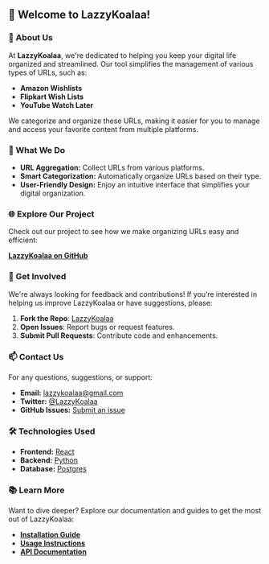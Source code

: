 ## 👋 Welcome to LazzyKoalaa!

### 📌 About Us

At **LazzyKoalaa**, we're dedicated to helping you keep your digital life organized and streamlined. Our tool simplifies the management of various types of URLs, such as:

- **Amazon Wishlists**
- **Flipkart Wish Lists**
- **YouTube Watch Later**

We categorize and organize these URLs, making it easier for you to manage and access your favorite content from multiple platforms.

### 🚀 What We Do

- **URL Aggregation:** Collect URLs from various platforms.
- **Smart Categorization:** Automatically organize URLs based on their type.
- **User-Friendly Design:** Enjoy an intuitive interface that simplifies your digital organization.

### 🌐 Explore Our Project

Check out our project to see how we make organizing URLs easy and efficient:

[**LazzyKoalaa on GitHub**](https://github.com/lazzykoalaa/lazzykoalaa)

### 🔧 Get Involved

We're always looking for feedback and contributions! If you’re interested in helping us improve LazzyKoalaa or have suggestions, please:

1. **Fork the Repo**: [LazzyKoalaa](https://github.com/lazzykoalaa/lazzykoalaa)
2. **Open Issues**: Report bugs or request features.
3. **Submit Pull Requests**: Contribute code and enhancements.

### 📫 Contact Us

For any questions, suggestions, or support:

- **Email:** [lazzykoalaa@gmail.com](mailto:lazzykoalaa@gmail.com)
- **Twitter:** [@LazzyKoalaa](https://twitter.com/LazzyKoalaa)
- **GitHub Issues:** [Submit an issue](https://github.com/yourusername/LazzyKoalaa/issues)

### 🛠 Technologies Used

- **Frontend:** [React](https://reactjs.org/)
- **Backend:** [Python](https://nodejs.org/)
- **Database:** [Postgres](https://www.mongodb.com/)

### 📚 Learn More

Want to dive deeper? Explore our documentation and guides to get the most out of LazzyKoalaa:

- **[Installation Guide](https://github.com/yourusername/LazzyKoalaa/wiki/Installation)**
- **[Usage Instructions](https://github.com/yourusername/LazzyKoalaa/wiki/Usage)**
- **[API Documentation](https://github.com/yourusername/LazzyKoalaa/wiki/API)**

